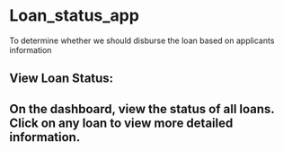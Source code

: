 # Loan_status_app
 To determine whether we should disburse the loan based on applicants information<BR>
<h2>View Loan Status:<h2>

On the dashboard, view the status of all loans.<BR>
Click on any loan to view more detailed information.<BR>